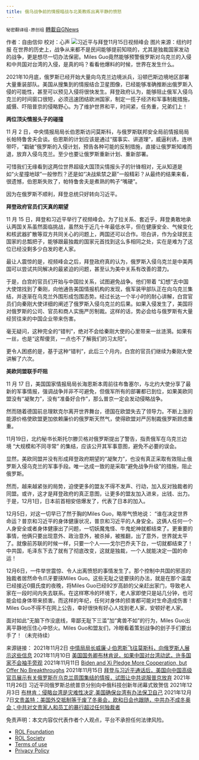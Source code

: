 ```yaml
---
title: 俄乌战争前的情报暗战与北美教练出离平静的愤怒
---
```

`秘密翻译组-原创组` [轉載自GNews](https://gnews.org/zh-hans/2247367/)

作者：自由信仰
校对：心声
![](https://assets.gnews.org/wp-content/uploads/2022/03/习拜视频会（来自纽约时报）-1.jpg)习近平与拜登11月15日视频峰会 图片来源：纽约时报
在世界的历史上，战争从来都不是民间能够提前知晓的，尤其是独裁国家发动的战争，更是想尽一切办法保密。Miles Guo竟然能够预警俄罗斯对乌克兰的入侵和中共国对台湾的入侵，是真的吗？看看他爆料的时候，世界在发生什么。

2021年10月底，俄罗斯已经开始大量向乌克兰边境派兵，沿顿巴斯边境地区部署大量重装部队。美国从搜集到的情报结合卫星图像，已经能够准确推断出俄罗斯入侵的可能性，甚至可以预见入侵将很快发生。拜登政府认为，能够阻止俄军入侵乌克兰的时间窗口很短，必须迅速团结欧洲国家，制定一揽子经济和军事制裁措施，威慑、吓阻普京的侵略野心。为了维护世界和平，时间紧，任务重，兄弟们上！

**两位顶尖情报头子的碰撞**

11 月 2 日，中央情报局局长伯恩斯访问莫斯科，与俄罗斯联邦安全局前情报局局长帕特鲁舍夫会谈。伯恩斯的计划应该是通过“摆事实、讲道理”，威逼利诱，连哄带吓，“戳破”俄罗斯的入侵计划，预告各种可能的反制措施，直接让俄罗斯知难而退，放弃入侵乌克兰。至少也要让俄罗斯重新计划、重新部署。

可惜我们无缘看到这两位世界超级大国顶尖情报头子的针锋相对，无从知道是如“火星撞地球”一般惨烈？还是如“决战紫禁之巅”一般精彩？从最终的结果来看，很遗憾，伯恩斯失败了，帕特鲁舍夫是煮熟的鸭子“嘴硬”。

因为在俄罗斯不顺利，拜登总统只好转向习近平。

**拜登政府官员们天真的期望**

11 月 15 日，拜登和习近平举行了视频峰会。为了拉关系、套近乎，拜登勇敢地承认两国关系虽然面临挑战，虽然处于近几十年最低水平，但在健康安全、气候变化和核武器扩散等双方共同关心的问题上，两国还可以合作。坦白讲，作为全球民主国家的总瓢把子，能够跟最独裁的国家元首找到这么多相同之处，实在是难为了这位已经没剩多少白发的老人家。

最让人震惊的是，视频峰会之后，拜登政府真的认为，俄罗斯入侵乌克兰是中美两国可以尝试共同解决的最紧迫的问题，甚至认为美中关系有改善的潜力。

于是，白宫的官员们开始与中国拉关系，试图避免战争。他们带着 “幻想”去中国大使馆找到了秦刚，向他通告美国情报机构的发现，俄军装甲部队正在向乌克兰集结，并逐渐在乌克兰外围形成包围态势。经过长达一个半小时的耐心讲解，白宫官员们向秦刚大使详细的阐述了俄罗斯入侵乌克兰的后果。如果入侵发生了，美国将对俄罗斯的公司、官员和商人实施严厉制裁。这样的话，势必会给与俄罗斯有大量经贸往来的中国企业带来伤害。

毫无疑问，这种完全的“错判”，绝对不会给秦刚大使的心里带来一丝涟漪。如果有一丝，也是“这帮傻货，一点也不了解我们的习太阳”。

更令人困惑的是，基于这种“错判”，此后三个月内，白宫的官员们继续为秦刚大使讲解了六次。

**美欧同盟联手吓阻**

11 月 17 日，美国国家情报局局长海恩斯本周前往布鲁塞尔，与北约大使分享了最新的军事情报，强调战争并非不可避免，但俄军所有的部署都已到位，如果美欧同盟没有“凝聚力”，没有“准备好合作”，那么普京一定会发动侵略战争。

然而随着德国前总理默克尔离开世界舞台，德国在欧盟失去了领导力。不断上涨的能源价格使欧盟更加依赖廉价的俄罗斯天然气，使得欧盟对严厉制裁俄罗斯顾虑重重。

11月19日，北约秘书长斯托尔滕贝格对俄罗斯提出了警告，指责俄军在乌克兰边境 “大规模和不同寻常” 的集结，应该公开其军事意图，避免不必要的误会。

显然，美欧同盟并没有形成拜登政府期望的“凝聚力”，也没有真正采取有效阻止俄罗斯入侵乌克兰的军事手段。唯一达成一致的是采取“避免战争升级”的措施，阻止俄罗斯。

然而，越来越紧张的局势，迫使更多的盟友不得不发声、行动，加入反对独裁者的同盟。或许，这才是拜登政府的真正意图，让更多的盟友加入进来，出钱、出力。于是，12月1日，日本前首相安倍爆发了，代表了日本的加入。

12月5日，对这一切早已了然于胸的Miles Guo，略带气愤地说： “谁在决定世界命运？普京和习近平的身体健康状况，普京和习近平的人身安全。这俩人任何一个人身安全或者身体健康出了问题，一切妖魔鬼怪、牛鬼蛇神就都结束了。更重要的事情，他俩只要出现意外、政治意外，被杀掉，被推翻，出了意外，世界就太平了。就像前苏联的时候一样，只要一个人——戈尔巴乔夫下台，一切就都结束了！中共国，毛泽东下去了就有了彻底改变，这就是独裁，一个人就能决定一国的命运！

12月6日，一件举世震惊、令人出离愤怒的事情发生了。那个控制中共国的邪恶的独裁者居然命令爪牙要挟Miles Guo。这些无耻之徒要挟的办法，就是在那个温度已经接近0摄氏度的夜晚，将Miles Guo已经92岁高龄的父亲赶出家门，导致老人家在一段时间内失去联系。在这样寒冷的环境下，老人家即使只是站几分钟，也可能会给身体带来损害。而这样的年纪，任何对身体的损害都可能对生命造成伤害！Miles Guo不得不在网上公告，幸好很快有好心人找到老人家，安顿好老人家。

面对如此“无脑下作没底线，卑鄙无耻下三滥”加“禽兽不如”的行为，Miles Guo出离平静地压住心中怒火。Miles Guo和盟友们，冷眼看着策划战争的刽子手们要出手了！（未完待续）

来源链接：
2021年11月2日 [中情局局长威廉·J·伯恩斯飞往莫斯科，向俄罗斯人展示这些信息](https://www.nytimes.com/2021/11/02/world/europe/united-states-russia-william-burns.html)
2021年11月10日 [美国国务卿布林肯说，如果中国对台湾动武，许多国家不会袖手旁观](https://www.voachinese.com/a/blinken-allies-taiwan-20211111/6308831.html)
2021年11月11日 [Biden and Xi Pledge More Cooperation, but Offer No Breakthroughs](https://www.nytimes.com/live/2021/11/15/world/biden-xi-summit)
2021年11月15日 [拜登与习近平通话后，美国向中国高级官员展示有关俄罗斯在乌克兰周围集结的情报，试图让中共说服普京放弃](https://www.nytimes.com/2022/03/02/us/politics/russia-ukraine-china.html)
2021年11月26日 习近平同俄罗斯总统普京分别向中俄科技创新年闭幕式致贺信
2021年12月3日 [布林肯：侵略台湾是灾难性决定,美国确保台湾有办法保卫自己](https://www.rfi.fr/cn/%E5%9B%BD%E9%99%85/20211204-%E5%B8%83%E6%9E%97%E8%82%AF-%E4%BE%B5%E7%95%A5%E5%8F%B0%E6%B9%BE%E6%98%AF%E7%81%BE%E9%9A%BE%E6%80%A7%E5%86%B3%E5%AE%9A-%E7%BE%8E%E5%9B%BD%E7%A1%AE%E4%BF%9D%E5%8F%B0%E6%B9%BE%E6%9C%89%E5%8A%9E%E6%B3%95%E4%BF%9D%E5%8D%AB%E8%87%AA%E5%B7%B1)
2021年12月7日[文贵盖特：美国外交抵制等于废了冬奥会，欧和日会也跟随，中共办不成冬奥会；中共对文贵家人和员工的暴行超过任何独裁者](https://www.youtube.com/watch?v=g_MffdyMhe8)

 

免责声明：本文内容仅代表作者个人观点，平台不承担任何法律风险。

- [ROL Foundation](https://rolfoundation.org/)
- [ROL Society](https://rolsociety.org/)
- [Terms of use](https://gnews.org/terms-of-use-3/)
- [Privacy Policy](https://gnews.org/privacy-policy/)
